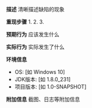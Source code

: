 **描述**
清晰描述缺陷的现象

**重现步骤**
1.
2.
3.

**预期行为**
应该发生什么

**实际行为**
实际发生了什么

**环境信息**
- OS: [如 Windows 10]
- JDK版本: [如 1.8.0_231]
- 项目版本: [如 1.0-SNAPSHOT]

**附加信息**
截图、日志等附加信息